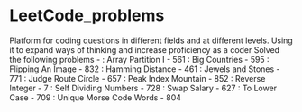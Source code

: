 # LeetCode_problems
  Platform for coding questions in different fields and at different levels. Using it to expand ways of thinking and increase   proficiency as a coder
Solved the following problems - 
	: Array Partition I - 561
	: Big Countries - 595
	: Flipping An Image - 832
	: Hamming Distance - 461
	: Jewels and Stones - 771
	: Judge Route Circle - 657
	: Peak Index Mountain - 852
	: Reverse Integer - 7
	: Self Dividing Numbers - 728
	: Swap Salary - 627
	: To Lower Case - 709
	: Unique Morse Code Words - 804

